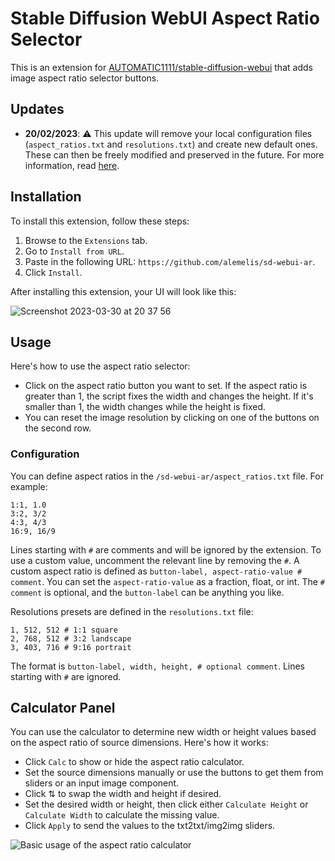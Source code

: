 # Stable Diffusion WebUI Aspect Ratio Selector

This is an extension for [AUTOMATIC1111/stable-diffusion-webui](https://github.com/AUTOMATIC1111/stable-diffusion-webui.git) that adds image aspect ratio selector buttons.

## Updates

- **20/02/2023**: :warning: This update will remove your local configuration files (`aspect_ratios.txt` and `resolutions.txt`) and create new default ones. These can then be freely modified and preserved in the future. For more information, read [here](https://github.com/alemelis/sd-webui-ar/issues/9).

## Installation

To install this extension, follow these steps:

1. Browse to the `Extensions` tab.
2. Go to `Install from URL`.
3. Paste in the following URL: `https://github.com/alemelis/sd-webui-ar`.
4. Click `Install`.

After installing this extension, your UI will look like this:

![Screenshot 2023-03-30 at 20 37 56](https://user-images.githubusercontent.com/4661737/228946744-dbffc4c6-8a3f-4a42-8e47-1056b3558afc.png)

## Usage

Here's how to use the aspect ratio selector:

- Click on the aspect ratio button you want to set. If the aspect ratio is greater than 1, the script fixes the width and changes the height. If it's smaller than 1, the width changes while the height is fixed.
- You can reset the image resolution by clicking on one of the buttons on the second row.

### Configuration

You can define aspect ratios in the `/sd-webui-ar/aspect_ratios.txt` file. For example:

```
1:1, 1.0
3:2, 3/2
4:3, 4/3
16:9, 16/9
```

Lines starting with `#` are comments and will be ignored by the extension. To use a custom value, uncomment the relevant line by removing the `#`. A custom aspect ratio is defined as `button-label, aspect-ratio-value # comment`. You can set the `aspect-ratio-value` as a fraction, float, or int. The `# comment` is optional, and the `button-label` can be anything you like.

Resolutions presets are defined in the `resolutions.txt` file:

```
1, 512, 512 # 1:1 square
2, 768, 512 # 3:2 landscape
3, 403, 716 # 9:16 portrait 
```

The format is `button-label, width, height, # optional comment`. Lines starting with `#` are ignored.

## Calculator Panel

You can use the calculator to determine new width or height values based on the aspect ratio of source dimensions. Here's how it works:

- Click `Calc` to show or hide the aspect ratio calculator.
- Set the source dimensions manually or use the buttons to get them from sliders or an input image component.
- Click ⇅ to swap the width and height if desired.
- Set the desired width or height, then click either `Calculate Height` or `Calculate Width` to calculate the missing value.
- Click `Apply` to send the values to the txt2txt/img2img sliders.

![Basic usage of the aspect ratio calculator](https://user-images.githubusercontent.com/121050401/229391634-4ec06027-e603-4672-bad9-ec77647b0941.gif)

